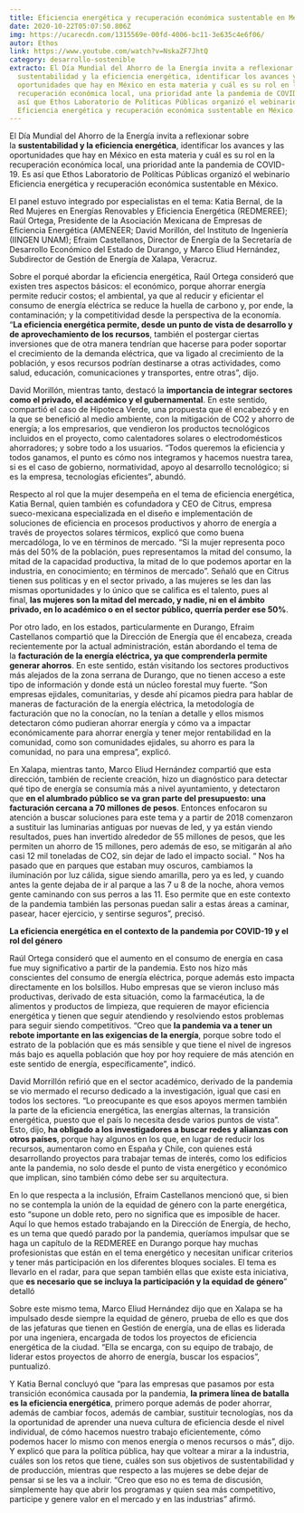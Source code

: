 ```yaml
---
title: Eficiencia energética y recuperación económica sustentable en México
date: 2020-10-22T05:07:50.806Z
img: https://ucarecdn.com/1315569e-00fd-4006-bc11-3e635c4e6f06/
autor: Ethos
link: https://www.youtube.com/watch?v=NskaZF7JhtQ
category: desarrollo-sostenible
extracto: El Día Mundial del Ahorro de la Energía invita a reflexionar sobre la
  sustentabilidad y la eficiencia energética, identificar los avances y las
  oportunidades que hay en México en esta materia y cuál es su rol en la
  recuperación económica local, una prioridad ante la pandemia de COVID-19. Es
  así que Ethos Laboratorio de Políticas Públicas organizó el webinario
  Eficiencia energética y recuperación económica sustentable en México.
---
```

El Día Mundial del Ahorro de la Energía invita a reflexionar sobre la **sustentabilidad y la eficiencia energética**, identificar los avances y las oportunidades que hay en México en esta materia y cuál es su rol en la recuperación económica local, una prioridad ante la pandemia de COVID-19. Es así que Ethos Laboratorio de Políticas Públicas organizó el webinario Eficiencia energética y recuperación económica sustentable en México.

El panel estuvo integrado por especialistas en el tema: Katia Bernal, de la Red Mujeres en Energías Renovables y Eficiencia Energética (REDMEREE); Raúl Ortega, Presidente de la Asociación Mexicana de Empresas de Eficiencia Energética (AMENEER; David Morillón, del Instituto de Ingeniería (IINGEN UNAM); Efraim Castellanos, Director de Energía de la Secretaría de Desarrollo Económico del Estado de Durango, y Marco Eliud Hernández, Subdirector de Gestión de Energía de Xalapa, Veracruz.

Sobre el porqué abordar la eficiencia energética, Raúl Ortega consideró que existen tres aspectos básicos: el económico, porque ahorrar energía permite reducir costos; el ambiental, ya que al reducir y eficientar el consumo de energía eléctrica se reduce la huella de carbono y, por ende, la contaminación; y la competitividad desde la perspectiva de la economía. “**La eficiencia energética permite, desde un punto de vista de desarrollo y de aprovechamiento de los recursos**, también el postergar ciertas inversiones que de otra manera tendrían que hacerse para poder soportar el crecimiento de la demanda eléctrica, que va ligado al crecimiento de la población, y esos recursos podrían destinarse a otras actividades, como salud, educación, comunicaciones y transportes, entre otras”, dijo. 

David Morillón, mientras tanto, destacó la **importancia de integrar sectores como el privado, el académico y el gubernamental**. En este sentido, compartió el caso de Hipoteca Verde, una propuesta que él encabezó y en la que se benefició al medio ambiente, con la mitigación de CO2 y ahorro de energía; a los empresarios, que vendieron los productos tecnológicos incluidos en el proyecto, como calentadores solares o electrodomésticos ahorradores; y sobre todo a los usuarios. “Todos queremos la eficiencia y todos ganamos, el punto es cómo nos integramos y hacemos nuestra tarea, si es el caso de gobierno, normatividad, apoyo al desarrollo tecnológico; si es la empresa, tecnologías eficientes”, abundó.

Respecto al rol que la mujer desempeña en el tema de eficiencia energética, Katia Bernal, quien también es cofundadora y CEO de Citrus, empresa sueco-mexicana especializada en el diseño e implementación de soluciones de eficiencia en procesos productivos y ahorro de energía a través de proyectos solares térmicos, explicó que como buena mercadóloga, lo ve en términos de mercado. “Si la mujer representa poco más del 50% de la población, pues representamos la mitad del consumo, la mitad de la capacidad productiva, la mitad de lo que podemos aportar en la industria, en conocimiento; en términos de mercado”. Señaló que en Citrus tienen sus políticas y en el sector privado, a las mujeres se les dan las mismas oportunidades y lo único que se califica es el talento, pues al final, **las mujeres son la mitad del mercado, y nadie, ni en el ámbito privado, en lo académico o en el sector público, querría perder ese 50%**. 

Por otro lado, en los estados, particularmente en Durango, Efraim Castellanos compartió que la Dirección de Energía que él encabeza, creada recientemente por la actual administración, están abordando el tema de la **facturación de la energía eléctrica, ya que comprenderla permite generar ahorros**. En este sentido, están visitando los sectores productivos más alejados de la zona serrana de Durango, que no tienen acceso a este tipo de información y donde está un núcleo forestal muy fuerte. “Son empresas ejidales, comunitarias, y desde ahí picamos piedra para hablar de maneras de facturación de la energía eléctrica, la metodología de facturación que no la conocían, no la tenían a detalle y ellos mismos detectaron cómo pudieran ahorrar energía y cómo va a impactar económicamente para ahorrar energía y tener mejor rentabilidad en la comunidad, como son comunidades ejidales, su ahorro es para la comunidad, no para una empresa”, explicó. 

En Xalapa, mientras tanto, Marco Eliud Hernández compartió que esta dirección, también de reciente creación, hizo un diagnóstico para detectar qué tipo de energía se consumía más a nivel ayuntamiento, y detectaron que **en el alumbrado público se va gran parte del presupuesto: una facturación cercana a 70 millones de pesos**. Entonces enfocaron su atención a buscar soluciones para este tema y a partir de 2018 comenzaron a sustituir las luminarias antiguas por nuevas de led, y ya están viendo resultados, pues han invertido alrededor de 55 millones de pesos, que les permiten un ahorro de 15 millones, pero además de eso, se mitigarán al año casi 12 mil toneladas de CO2, sin dejar de lado el impacto social. “ Nos ha pasado que en parques que estaban muy oscuros, cambiamos la iluminación por luz cálida, sigue siendo amarilla, pero ya es led, y cuando antes la gente dejaba de ir al parque a las 7 u 8 de la noche, ahora vemos gente caminando con sus perros a las 11. Eso permite que en este contexto de la pandemia también las personas puedan salir a estas áreas a caminar, pasear, hacer ejercicio, y sentirse seguros”, precisó.



**La eficiencia energética en el contexto de la pandemia por COVID-19 y el rol del género**

Raúl Ortega consideró que el aumento en el consumo de energía en casa fue muy significativo a partir de la pandemia. Esto nos hizo más conscientes del consumo de energía eléctrica, porque además esto impacta directamente en los bolsillos. Hubo empresas que se vieron incluso más productivas, derivado de esta situación, como la farmacéutica, la de alimentos y productos de limpieza, que requieren de mayor eficiencia energética y tienen que seguir atendiendo y resolviendo estos problemas para seguir siendo competitivos. “Creo que **la pandemia va a tener un rebote importante en las exigencias de la energía**, porque sobre todo el estrato de la población que es más sensible y que tiene el nivel de ingresos más bajo es aquella población que hoy por hoy requiere de más atención en este sentido de energía, específicamente”, indicó. 

David Morrillón refirió que en el sector académico, derivado de la pandemia se vio mermado el recurso dedicado a la investigación, igual que casi en todos los sectores. “Lo preocupante es que esos apoyos mermen también la parte de la eficiencia energética, las energías alternas, la transición energética, puesto que el país lo necesita desde varios puntos de vista”. Esto, dijo, **ha obligado a los investigadores a buscar redes y alianzas con otros países**, porque hay algunos en los que, en lugar de reducir los recursos, aumentaron como en España y Chile, con quienes está desarrollando proyectos para trabajar temas de interés, como los edificios ante la pandemia, no solo desde el punto de vista energético y económico que implican, sino también cómo debe ser su arquitectura. 

En lo que respecta a la inclusión, Efraim Castellanos mencionó que, si bien no se contempla la unión de la equidad de género con la parte energética, esto “supone un doble reto, pero no significa que es imposible de hacer. Aquí lo que hemos estado trabajando en la Dirección de Energía, de hecho, es un tema que quedó parado por la pandemia, queríamos impulsar que se haga un capítulo de la REDMEREE en Durango porque hay muchas profesionistas que están en el tema energético y necesitan unificar criterios y tener más participación en los diferentes bloques sociales. El tema es llevarlo en el radar, para que sepan también ellas que existe esta iniciativa, que **es necesario que se incluya la participación y la equidad de género**” detalló 

Sobre este mismo tema, Marco Eliud Hernández dijo que en Xalapa se ha impulsado desde siempre la equidad de género, prueba de ello es que dos de las jefaturas que tienen en Gestión de energía, una de ellas es liderada por una ingeniera, encargada de todos los proyectos de eficiencia energética de la ciudad. “Ella se encarga, con su equipo de trabajo, de liderar estos proyectos de ahorro de energía, buscar los espacios”, puntualizó. 

Y Katia Bernal concluyó que “para las empresas que pasamos por esta transición económica causada por la pandemia, **la primera línea de batalla es la eficiencia energética**, primero porque además de poder ahorrar, además de cambiar focos, además de cambiar, sustituir tecnologías, nos da la oportunidad de aprender una nueva cultura de eficiencia desde el nivel individual, de cómo hacemos nuestro trabajo eficientemente, cómo podemos hacer lo mismo con menos energía o menos recursos o más”, dijo. Y explicó que para la política pública, hay que voltear a mirar a la industria, cuáles son los retos que tiene, cuáles son sus objetivos de sustentabilidad y de producción, mientras que respecto a las mujeres se debe dejar de pensar si se les va a incluir. “Creo que eso no es tema de discusión, simplemente hay que abrir los programas y quien sea más competitivo, participe y genere valor en el mercado y en las industrias” afirmó.